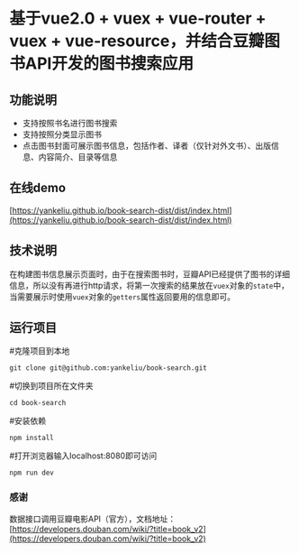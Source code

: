 # 基于vue2.0 + vuex + vue-router + vuex + vue-resource，并结合豆瓣图书API开发的图书搜索应用

## 功能说明
-  支持按照书名进行图书搜索
- 支持按照分类显示图书
- 点击图书封面可展示图书信息，包括作者、译者（仅针对外文书）、出版信息、内容简介、目录等信息

## 在线demo
[https://yankeliu.github.io/book-search-dist/dist/index.html](https://yankeliu.github.io/book-search-dist/dist/index.html)

## 技术说明
在构建图书信息展示页面时，由于在搜索图书时，豆瓣API已经提供了图书的详细信息，所以没有再进行http请求，将第一次搜索的结果放在`vuex`对象的`state`中，当需要展示时使用`vuex`对象的`getters`属性返回要用的信息即可。

## 运行项目

\#克隆项目到本地

`git clone git@github.com:yankeliu/book-search.git`

\#切换到项目所在文件夹

`cd book-search`

\#安装依赖

`npm install`

\#打开浏览器输入localhost:8080即可访问

`npm run dev`

### 感谢
数据接口调用豆瓣电影API（官方），文档地址：[https://developers.douban.com/wiki/?title=book_v2](https://developers.douban.com/wiki/?title=book_v2)

